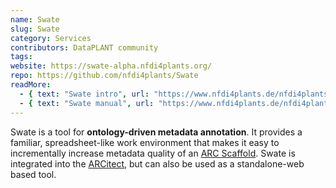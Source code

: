 ```yaml
---
name: Swate
slug: Swate
category: Services
contributors: DataPLANT community
tags: 
website: https://swate-alpha.nfdi4plants.org/
repo: https://github.com/nfdi4plants/Swate
readMore:
  - { text: "Swate intro", url: "https://www.nfdi4plants.de/nfdi4plants.knowledgebase/docs/implementation/Swate.html" }
  - { text: "Swate manual", url: "https://www.nfdi4plants.de/nfdi4plants.knowledgebase/docs/SwateManual/index.html" }
---
```


Swate is a tool for **ontology-driven metadata annotation**.
It provides a familiar, spreadsheet-like work environment that makes it easy to incrementally increase metadata quality of an [ARC Scaffold]({{INTERNAL_DEV_REPRESENTATION_ARC_SCAFFOLD}}).
Swate is integrated into the [ARCitect](#ARCitect), but can also be used as a standalone-web based tool.
